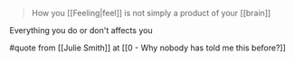 > How you [[Feeling|feel]] is not simply a product of your [[brain]]

Everything you do or don't affects you

#quote from [[Julie Smith]] at [[0 - Why nobody has told me this before?]]